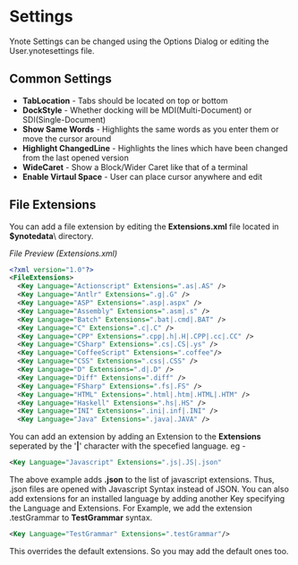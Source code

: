 Settings
===
Ynote Settings can be changed using the Options Dialog or editing the User.ynotesettings file.

Common Settings
---
 - **TabLocation** - Tabs should be located on top or bottom
 - **DockStyle**   - Whether docking will be MDI(Multi-Document) or SDI(Single-Document)
 - **Show Same Words** - Highlights the same words as you enter them or move the cursor around
 - **Highlight ChangedLine** - Highlights the lines which have been changed from the last opened version
 - **WideCaret** - Show a Block/Wider Caret like that of a terminal
 - **Enable Virtaul Space** - User can place cursor anywhere and edit

File Extensions
---
You can add a file extension by editing the **Extensions.xml** file located in **$ynotedata**\ directory.

*File Preview (Extensions.xml)*
```xml
<?xml version="1.0"?>
<FileExtensions>
  <Key Language="Actionscript" Extensions=".as|.AS" />
  <Key Language="Antlr" Extensions=".g|.G" />
  <Key Language="ASP" Extensions=".asp|.aspx" />
  <Key Language="Assembly" Extensions=".asm|.s" />
  <Key Language="Batch" Extensions=".bat|.cmd|.BAT" />
  <Key Language="C" Extensions=".c|.C" />
  <Key Language="CPP" Extensions=".cpp|.h|.H|.CPP|.cc|.CC" />
  <Key Language="CSharp" Extensions=".cs|.CS|.ys" />
  <Key Language="CoffeeScript" Extensions=".coffee"/>
  <Key Language="CSS" Extensions=".css|.CSS" />
  <Key Language="D" Extensions=".d|.D" />
  <Key Language="Diff" Extensions=".diff" />
  <Key Language="FSharp" Extensions=".fs|.FS" />
  <Key Language="HTML" Extensions=".html|.htm|.HTML|.HTM" />
  <Key Language="Haskell" Extensions=".hs|.HS" />
  <Key Language="INI" Extensions=".ini|.inf|.INI" />
  <Key Language="Java" Extensions=".java|.JAVA" />
```
You can add an extension by adding an Extension to the **Extensions** seperated by the '**|**' character with the specefied language. eg -
```xml
<Key Language="Javascript" Extensions=".js|.JS|.json"
```
The above example adds **.json** to the list of javascript extensions. Thus, .json files are opened with Javascript Syntax instead of JSON.
You can also add extensions for an installed language by adding another Key specifying the Language and Extensions. For Example, we add the extension .testGrammar to **TestGrammar** syntax.
```xml
<Key Language="TestGrammar" Extensions=".testGrammar"/>
```
This overrides the default extensions. So you may add the default ones too.